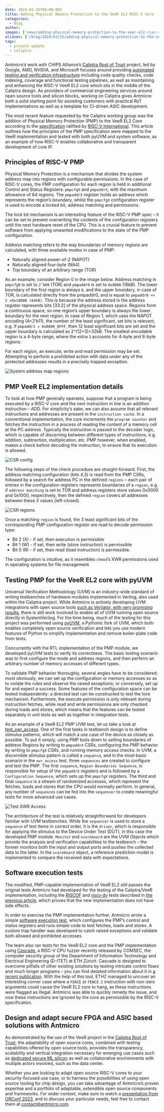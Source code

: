 ```yaml
---
date: 2024-03-25T00:00:00Z
title: Adding Physical Memory Protection to the VeeR EL2 RISC-V Core
categories:
  - Blog
author:  
images: ['news/adding-physical-memory-protection-to-the-veer-el2-risc-v-core/pmp-thumbnail.png'] 
aliases: ['/blog/2024/03/25/adding-physical-memory-protection-to-the-veer-el2-risc-v-core/']
tags:
  - project-update
  - caliptra
---
```


Antmicro’s work with CHIPS Alliance’s [Caliptra Root of Trust](https://github.com/chipsalliance/Caliptra) project, led by Google, AMD, NVIDIA, and Microsoft focuses around providing [automated testing and verification infrastructure](https://opensource.googleblog.com/2023/11/open-source-and-ci-driven-rtl-testing-and-verification-caliptra-risc-v-veer-core.html) including code quality checks, code indexing, coverage and functional testing pipelines, as well as maintaining and enhancing the RISC-V VeeR EL2 core which sits in the middle of the Caliptra design. As providers of commercial engineering services around open source tools and silicon blocks, working on Caliptra gives Antmicro both a solid starting point for assisting customers with practical RoT implementations as well as a template for CI-driven ASIC development. 

The most recent feature requested by the Caliptra working group was the addition of Physical Memory Protection (PMP) to the VeeR EL2 Core according to the [specification](https://github.com/riscv/riscv-isa-manual/releases/download/riscv-isa-release-1239329-2023-05-23/riscv-privileged.pdf) ratified by [RISC-V International](https://riscv.org/). This article outlines how the principles of the PMP specification were mapped to the VeeR implementation and tested with both pyUVM and system software, as an example of how RISC-V enables collaborative and transparent development of core IP.


## Principles of RISC-V PMP

Physical Memory Protection is a mechanism that divides the system address map into regions with configurable permissions. In the case of RISC-V cores, the PMP configuration for each region is held in additional Control and Status Registers: `pmpcfgX` and `pmpaddrX`, with the maximum allowance of 64 regions. The `pmpaddrX` register holds an address which represents the region’s boundary, whilst the `pmpcfgX` configuration register is used to encode a locked bit, address matching and permissions. 

The lock bit mechanism is an interesting feature of the RISC-V PMP spec – it can be set to prevent overwriting the contents of the configuration registers until the next hardware reset of the CPU. This is a crucial feature to prevent software from applying unwanted modifications to the state of the PMP configuration.

Address matching refers to the way boundaries of memory regions are calculated, with three available modes in case of PMP: 

* Naturally aligned power-of-2 (NAPOT) 
* Naturally aligned four-byte (NA4)
* Top boundary of an arbitrary range (TOR)

As an example, consider Region 0 in the image below. Address matching in `pmpcfg0` is set to `2’b00` (TOR) and `pmpaddr0` is set to `0x4000` (16kB). The lower boundary of the first region is always `0`, and the upper boundary, in case of TOR, is calculated directly from the pmpaddr0, and is equal to `pmpaddr0 << 2 =0x10000 (64kB)`. This is because the address stored in the address register represents bits [33:2] of the physical address space. 
Regions form a continuous space, so one region’s upper boundary is always the lower boundary for the next region. In case of Region 1, which uses the NAPOT encoding (A=2’b11), the number of the least significant, set bits is relevant, e.g. if `pmpaddr1 = 0x0800_0FFF`, then 12 least significant bits are set and the upper boundary is calculated as 2^(12+3)=32kB. The smallest encodable region is a 4-byte range, where the extra `3` accounts for 4-byte and 8-byte regions.

For each region, an execute, write and read permission may be set. Attempting to perform a prohibited action with data under any of the protected addresses results in a precisely trapped exception.



![System address map regions](pmp-diagram-1.png)

## PMP VeeR EL2 implementation details

To look at how PMP generally operates, suppose that a program is being executed by a RISC-V core and the next instruction in line is an addition instruction – ADD. For simplicity’s sake, we can also assume that all relevant instructions and addresses are present in the `instruction cache`. In a conventional implementation, the core increments the `program counter` and fetches the instruction in a process of reading the content of a memory cell at the PC address. Typically the instruction is passed to the decoder logic, which is capable of discerning between different types of instructions, e.g. addition, subtraction, multiplication, etc. PMP however, when enabled, makes a check before decoding the instruction, to ensure that its execution is allowed.



![CSR config](pmp-diagram-2.png)

The following steps of the check procedure are straight-forward. First, the address matching configuration (bits 4,3) is read from the PMP CSRs, followed by a search for address PC in the defined `regions` – each pair of entries in the configuration registers represents boundaries of a `region`, e.g. if `address matching` is set to TOR and address registers store values 0x0000 and 0x1000, respectively, then the defined `region` covers all addresses between these 2 values (left-closed).


![CSR regions](pmp-diagram-3.png)

Once a matching `region` is found, the 3 least significant bits of the corresponding PMP configuration register are read to decode permission type:

* Bit 2 (X) - if set, then execution is permissible
* Bit 1 (W) - if set, then write (store instruction) is permissible
* Bit 0 (R) - if set, then read (load instruction) is permissible.

The configuration is intuitive, as it resembles `chmod`’s XWR permissions used in operating systems for file management.

## Testing PMP for the VeeR EL2 core with pyUVM

Universal Verification Methodology (UVM) is an industry-wide standard of writing testbenches of hardware modules implemented in Verilog, also used within the Caliptra project. While Antmicro is actively developing UVM integrations with open source tools [such as Verilator, with very promising results](https://antmicro.com/blog/2023/10/running-simple-uvm-testbenches-in-verilator/), there is still work involved to enable all of UVM running open source directly in SystemVerilog. For the time being, much of the testing for this project was performed using [pyUVM](https://github.com/pyuvm/pyuvm), a Pythonic fork of UVM, which both enables completely open source verification and lets you use modern features of Python to simplify implementation and remove boiler-plate code from tests. 

Concurrently with the RTL implementation of the PMP module, we developed pyUVM tests to verify its correctness. The basic testing scenario was to first configure the mode and address regions, and then perform an arbitrary number of memory accesses of different types.
 
To validate PMP behavior thoroughly, several angles have to be considered; most obviously, we can set up the configuration or memory accesses so as to violate the rules and observe the raised exceptions; or conversely, set up for and expect a success. Some features of the configuration space can be tested independently: a directed test can be constructed to test the lock mechanism. Furthermore, the execute permission is only relevant during instruction fetches, while read and write permissions are only checked during loads and stores, which means that the features can be tested separately in unit tests as well as together in integration tests.

As an example of a VeeR EL2 PMP UVM test, let us take a look at [test_xwr_access](https://github.com/chipsalliance/Cores-VeeR-EL2/tree/main/verification/block/pmp). One of the first tasks in testbench design is to define stimulus patterns, which will match a use case of the device as closely as possible. To put it simply, using PMP boils down to setting boundaries of address Regions by writing to `pmpaddrX` CSRs, configuring the PMP behavior by writing to `pmpcfgX` CSRs, and running memory access checks. In UVM, a discernible stimulus pattern is called a `sequence`, and in the most basic scenario in the `xwr_access` test, three `sequences` are created to configure and test the PMP. The first `sequence`, `Region Boundaries Sequence`, is responsible for setup of the `pmpaddrX` registers and is followed by a `Configuration Sequence`, which sets up the `pmpcfgX` registers. The third and final `sequence` is a stream of randomized accesses, which represent the fetches, loads and stores that the CPU would normally perform. In general, any number of `sequences` can be fed into the `sequencer` to create meaningful tests for more advanced use cases. 


![Test XWR Access](pmp-diagram-4.png)

The architecture of the test is relatively straightforward for developers familiar with UVM testbenches. While the `sequencer` is used to store a `sequence` of test items in correct order, it is the `driver`, which is responsible for applying the stimulus to the Device Under Test (DUT), in this case the developed PMP module. `Monitor` and `scoreboard` are the UVM Objects which provide the analysis and verification capabilities to the testbench – the former monitors both the input and output ports and pushes the collected data to the latter. In the `scoreboard` object, a reference prediction model is implemented to compare the received data with expectations.

## Software execution tests
 
The modified, PMP-capable implementation of VeeR EL2 still passes the original tests Antmicro had developed for the testing of the Caliptra/VeeR implementation, including the [RISCOF](https://github.com/riscv-software-src/riscof) and [riscv-dv](https://github.com/chipsalliance/riscv-dv) tests described in [the previous article](https://opensource.googleblog.com/2023/11/open-source-and-ci-driven-rtl-testing-and-verification-caliptra-risc-v-veer-core.html), which proves that the new implementation does not have side effects. 

In order to exercise the PMP implementation further, Antmicro wrote a simple [software execution test](https://github.com/chipsalliance/Cores-VeeR-EL2/blob/main/testbench/tests/pmp/main.c), which configures the PMP’s control and status registers and runs simple code to test fetches, loads and stores. A custom trap handler was developed to catch raised exceptions and validate both allowed and prohibited accesses.

The team also ran tests for the VeeR EL2 core and the PMP implementation using [Cascade](https://comsec.ethz.ch/research/hardware-design-security/cascade-cpu-fuzzing-via-intricate-program-generation/), a RISC-V CPU fuzzer recently released by COMSEC, the computer security group of the Department of Information Technology and Electrical Engineering (D-ITET) at ETH Zürich. Cascade is designed to overcome pitfalls of other existing solutions by testing intricate control flows and much longer programs – you can find detailed information about it in [a recent publication](https://comsec.ethz.ch/wp-content/files/cascade_sec24.pdf). With the help of this tool, ETHZ managed to uncover an interesting corner case where a `FENCE` or `FENCE.I` instruction with non-zero arguments could cause the VeeR EL2 core to hang, as these instructions were flagged as illegal. Antmicro was able to quickly remedy the issue, and now these instructions are ignored by the core as permissible by the RISC-V specification.

## Design and adapt secure FPGA and ASIC based solutions with Antmicro

As demonstrated by the use of the VeeR project in the [Caliptra Root of Trust](https://github.com/chipsalliance/Caliptra), the adaptability of open source cores, combined with testing capabilities offered by open source tools, provides the transparency, scalability and vertical integration necessary for emerging use cases such as [dedicated secure ML silicon](https://antmicro.com/blog/2023/11/secure-open-source-ml-with-open-se-cura/) as well as collaborative environments with multiple actors involved, such as the data center. 

Whether you are looking to adapt open source RISC-V cores to your security-focused use case, or to harness the possibilities of using open source tooling for chip design, you can take advantage of Antmicro’s proven expertise and a portfolio of adaptable, extendible open source components and frameworks. For wider context, make sure to watch a [presentation from ORConf 2023](https://www.youtube.com/watch?v=DFCWthwXzbk), and to discuss your particular needs, feel free to contact them at [contact@antmicro.com](mailto:contact@antmicro.com).
